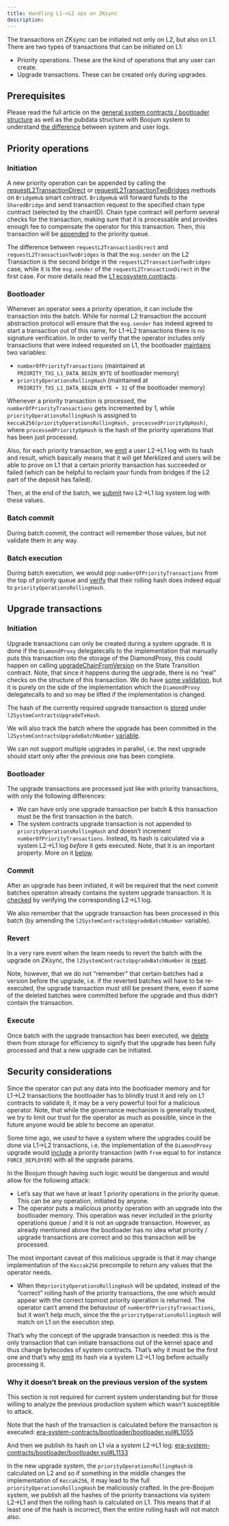 ```yaml
---
title: Handling L1->L2 ops on ZKsync
description:
---
```


The transactions on ZKsync can be initiated not only on L2, but also on L1.
There are two types of transactions that can be initiated on L1:

- Priority operations. These are the kind of operations that any user can create.
- Upgrade transactions. These can be created only during upgrades.

## Prerequisites

Please read the full article on the [general system contracts / bootloader structure](/zksync-protocol/contracts/system-contracts)
as well as the pubdata structure with Boojum system to understand
[the difference](/zksync-protocol/rollup/fee-model/how-we-charge-for-pubdata) between system and user logs.

## Priority operations

### Initiation

A new priority operation can be appended by calling the
[requestL2TransactionDirect](https://github.com/matter-labs/era-contracts/blob/29f9ff4bbe12dc133c852f81acd70e2b4139d6b2/l1-contracts/contracts/bridgehub/Bridgehub.sol#L216)
or [requestL2TransactionTwoBridges](https://github.com/matter-labs/era-contracts/blob/29f9ff4bbe12dc133c852f81acd70e2b4139d6b2/l1-contracts/contracts/bridgehub/Bridgehub.sol#L262)
methods on `BridgeHub` smart contract.
`BridgeHub` will forward funds to the `SharedBridge` and send transaction request to the specified chain type contract (selected by the chainID).
Chain type contract will perform several checks for the transaction,
making sure that it is processable and provides enough fee to compensate the operator for this transaction.
Then, this transaction will be
[appended](https://github.com/matter-labs/era-contracts/blob/29f9ff4bbe12dc133c852f81acd70e2b4139d6b2/l1-contracts/contracts/state-transition/chain-deps/facets/Mailbox.sol#L335)
to the priority queue.

The difference between `requestL2TransactionDirect` and `requestL2TransactionTwoBridges`
is that the `msg.sender` on the L2 Transaction is the second bridge in the `requestL2TransactionTwoBridges` case,
while it is the `msg.sender` of the `requestL2TransactionDirect` in the first case.
For more details read the [L1 ecosystem contracts](/zksync-protocol/contracts/l1-contracts/l1-ecosystem-contracts).

### Bootloader

Whenever an operator sees a priority operation, it can include the transaction into the batch.
While for normal L2 transaction the account abstraction protocol will ensure that the `msg.sender`
has indeed agreed to start a transaction out of this name, for L1→L2 transactions there is no signature verification.
In order to verify that the operator includes only transactions that were indeed requested on L1,
the bootloader [maintains](https://github.com/matter-labs/era-contracts/blob/29f9ff4bbe12dc133c852f81acd70e2b4139d6b2/system-contracts/bootloader/bootloader.yul#L1106-L1107)
two variables:

- `numberOfPriorityTransactions` (maintained at `PRIORITY_TXS_L1_DATA_BEGIN_BYTE` of bootloader memory)
- `priorityOperationsRollingHash` (maintained at `PRIORITY_TXS_L1_DATA_BEGIN_BYTE + 32` of the bootloader memory)

Whenever a priority transaction is processed,
the `numberOfPriorityTransactions` gets incremented by 1, while `priorityOperationsRollingHash` is assigned to
`keccak256(priorityOperationsRollingHash, processedPriorityOpHash)`,
where `processedPriorityOpHash` is the hash of the priority operations that has been just processed.

Also, for each priority transaction, we
[emit](https://github.com/matter-labs/era-contracts/blob/29f9ff4bbe12dc133c852f81acd70e2b4139d6b2/system-contracts/bootloader/bootloader.yul#L1100)
a user L2→L1 log with its hash and result, which basically means that it will get Merklized
and users will be able to prove on L1 that a certain priority transaction has succeeded or failed
(which can be helpful to reclaim your funds from bridges if the L2 part of the deposit has failed).

Then, at the end of the batch, we
[submit](https://github.com/matter-labs/era-contracts/blob/29f9ff4bbe12dc133c852f81acd70e2b4139d6b2/system-contracts/bootloader/bootloader.yul#L4167-L4168)
two L2→L1 log system log with these values.
### Batch commit

During batch commit, the contract will remember those values, but not validate them in any way.

### Batch execution

During batch execution, we would pop `numberOfPriorityTransactions` from the top of priority queue and
[verify](https://github.com/matter-labs/era-contracts/blob/29f9ff4bbe12dc133c852f81acd70e2b4139d6b2/l1-contracts/contracts/state-transition/chain-deps/facets/Executor.sol#L328)
that their rolling hash does indeed equal to `priorityOperationsRollingHash`.

## Upgrade transactions

### Initiation

Upgrade transactions can only be created during a system upgrade.
It is done if the `DiamondProxy` delegatecalls to the implementation that manually puts this transaction into the storage of the DiamondProxy,
this could happen on calling
[upgradeChainFromVersion](https://github.com/matter-labs/era-contracts/blob/29f9ff4bbe12dc133c852f81acd70e2b4139d6b2/l1-contracts/contracts/state-transition/chain-deps/facets/Admin.sol#L111)
on the State Transition contract.
Note, that since it happens during the upgrade, there is no “real” checks on the structure of this transaction.
We do have [some validation](https://github.com/matter-labs/era-contracts/blob/29f9ff4bbe12dc133c852f81acd70e2b4139d6b2/l1-contracts/contracts/upgrades/BaseZkSyncUpgrade.sol#L211),
but it is purely on the side of the implementation which the `DiamondProxy` delegatecalls to and so may be lifted if the implementation is changed.

The hash of the currently required upgrade transaction is
[stored](https://github.com/matter-labs/era-contracts/blob/29f9ff4bbe12dc133c852f81acd70e2b4139d6b2/l1-contracts/contracts/state-transition/chain-deps/ZkSyncHyperchainStorage.sol#L124)
under `l2SystemContractsUpgradeTxHash`.

We will also track the batch where the upgrade has been committed in the
`l2SystemContractsUpgradeBatchNumber` [variable](https://github.com/matter-labs/era-contracts/blob/29f9ff4bbe12dc133c852f81acd70e2b4139d6b2/l1-contracts/contracts/state-transition/chain-deps/ZkSyncHyperchainStorage.sol#L127).

We can not support multiple upgrades in parallel, i.e. the next upgrade should start only after the previous one has been complete.

### Bootloader

The upgrade transactions are processed just like with priority transactions, with only the following differences:

- We can have only one upgrade transaction per batch & this transaction must be the first transaction in the batch.
- The system contracts upgrade transaction is not appended to `priorityOperationsRollingHash`
  and doesn’t increment `numberOfPriorityTransactions`.
  Instead, its hash is calculated via a system L2→L1 log *before* it gets executed.
  Note, that it is an important property. More on it [below](#security-considerations).

### Commit

After an upgrade has been initiated, it will be required that the next commit batches operation already contains the system upgrade transaction.
It is [checked](https://github.com/matter-labs/era-contracts/blob/29f9ff4bbe12dc133c852f81acd70e2b4139d6b2/l1-contracts/contracts/state-transition/chain-deps/facets/Executor.sol#L197)
by verifying the corresponding L2→L1 log.

We also remember that the upgrade transaction has been processed in this batch (by amending the `l2SystemContractsUpgradeBatchNumber` variable).

### Revert

In a very rare event when the team needs to revert the batch with the upgrade on ZKsync,
the `l2SystemContractsUpgradeBatchNumber` is
[reset](https://github.com/matter-labs/era-contracts/blob/29f9ff4bbe12dc133c852f81acd70e2b4139d6b2/l1-contracts/contracts/state-transition/chain-deps/facets/Executor.sol#L481).

Note, however, that we do not “remember” that certain batches had a version before the upgrade,
i.e. if the reverted batches will have to be re-executed, the upgrade transaction must still be present there,
even if some of the deleted batches were committed before the upgrade and thus didn’t contain the transaction.

### Execute

Once batch with the upgrade transaction has been executed, we
[delete](https://github.com/matter-labs/era-contracts/blob/29f9ff4bbe12dc133c852f81acd70e2b4139d6b2/l1-contracts/contracts/state-transition/chain-deps/facets/Executor.sol#L379)
them from storage for efficiency to signify that the upgrade has been fully processed and that a new upgrade can be initiated.

## Security considerations

Since the operator can put any data into the bootloader memory and for L1→L2 transactions the bootloader has to blindly trust it
and rely on L1 contracts to validate it, it may be a very powerful tool for a malicious operator.
Note, that while the governance mechanism is generally trusted, we try to limit our trust for the operator as much as possible,
since in the future anyone would be able to become an operator.

Some time ago, we *used to* have a system where the upgrades could be done via L1→L2 transactions,
i.e. the implementation of the `DiamondProxy` upgrade would
[include](https://github.com/matter-labs/era-contracts/blob/f06a58360a2b8e7129f64413998767ac169d1efd/ethereum/contracts/zksync/upgrade-initializers/DIamondUpgradeInit2.sol#L27)
a priority transaction (with `from` equal to for instance `FORCE_DEPLOYER`) with all the upgrade params.

In the Boojum though having such logic would be dangerous and would allow for the following attack:

- Let’s say that we have at least 1 priority operations in the priority queue.
  This can be any operation, initiated by anyone.
- The operator puts a malicious priority operation with an upgrade into the bootloader memory.
  This operation was never included in the priority operations queue / and it is not an upgrade transaction.
  However, as already mentioned above the bootloader has no idea what priority / upgrade transactions
  are correct and so this transaction will be processed.

The most important caveat of this malicious upgrade is that it may change
implementation of the `Keccak256` precompile to return any values that the operator needs.

- When the`priorityOperationsRollingHash` will be updated,
  instead of the “correct” rolling hash of the priority transactions,
  the one which would appear with the correct topmost priority operation is returned.
  The operator can’t amend the behaviour of `numberOfPriorityTransactions`, but it won’t help much,
  since the the `priorityOperationsRollingHash` will match on L1 on the execution step.

That’s why the concept of the upgrade transaction is needed:
this is the only transaction that can initiate transactions out of the kernel space and
thus change bytecodes of system contracts.
That’s why it must be the first one and that’s why
[emit](https://github.com/matter-labs/era-contracts/blob/29f9ff4bbe12dc133c852f81acd70e2b4139d6b2/system-contracts/bootloader/bootloader.yul#L600)
its hash via a system L2→L1 log before actually processing it.

### Why it doesn’t break on the previous version of the system

This section is not required for current system understanding
but for those willing to analyze the previous production system which wasn't susceptible to attack.

Note that the hash of the transaction is calculated before the transaction is executed:
[era-system-contracts/bootloader/bootloader.yul#L1055](https://github.com/matter-labs/era-system-contracts/blob/3e954a629ad8e01616174bde2218241b360fda0a/bootloader/bootloader.yul#L1055)

And then we publish its hash on L1 via a *system* L2→L1 log:
[era-system-contracts/bootloader/bootloader.yul#L1133](https://github.com/matter-labs/era-system-contracts/blob/3e954a629ad8e01616174bde2218241b360fda0a/bootloader/bootloader.yul#L1133)

In the new upgrade system, the `priorityOperationsRollingHash` is calculated on L2
and so if something in the middle changes the implementation of `Keccak256`,
it may lead to the full `priorityOperationsRollingHash` be maliciously crafted.
In the pre-Boojum system, we publish all the hashes of the priority transactions
via system L2→L1 and then the rolling hash is calculated on L1.
This means that if at least one of the hash is incorrect, then the entire rolling hash will not match also.
